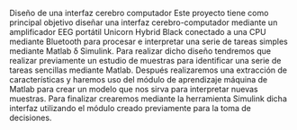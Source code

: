 Diseño de una interfaz cerebro computador
Este proyecto tiene como principal objetivo diseñar una interfaz cerebro-computador mediante un amplificador
EEG portátil Unicorn Hybrid Black conectado a una CPU mediante Bluetooth para procesar e
interpretar una serie de tareas simples mediante Matlab δ Simulink.
Para realizar dicho diseño tendremos que realizar previamente un estudio de muestras para identificar
una serie de tareas sencillas mediante Matlab.
Después realizaremos una extracción de características y haremos uso del módulo de aprendizaje máquina
de Matlab para crear un modelo que nos sirva para interpretar nuevas muestras.
Para finalizar crearemos mediante la herramienta Simulink dicha interfaz utilizando el módulo creado
previamente para la toma de decisiones.
